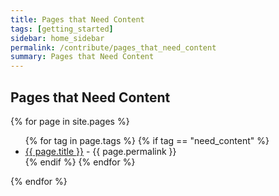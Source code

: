 ```yaml
---
title: Pages that Need Content
tags: [getting_started]
sidebar: home_sidebar
permalink: /contribute/pages_that_need_content
summary: Pages that Need Content
---
```


## Pages that Need Content

<p>
  {% for page in site.pages %}
  	<ul>
  	{% for tag in page.tags %}
  		{% if tag == "need_content" %}
    	<li><a href="{{page.url | relative_url}}">{{ page.title }}</a> - {{ page.permalink }}</li>
    	{% endif %}
    {% endfor %}
	</ul>
  {% endfor %}
</p>

<br>